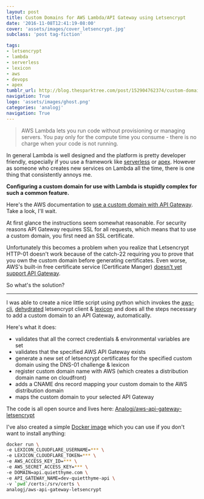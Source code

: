 ```yaml
---
layout: post
title: Custom Domains for AWS Lambda/API Gateway using Letsencrypt
date: '2016-11-08T12:41:19-08:00'
cover: 'assets/images/cover_letsencrypt.jpg'
subclass: 'post tag-fiction'

tags:
- letsencrypt
- lambda
- serverless
- lexicon
- aws
- devops
- apex
tumblr_url: http://blog.thesparktree.com/post/152904762374/custom-domains-for-aws-lambdaapi-gateway-using
navigation: True
logo: 'assets/images/ghost.png'
categories: 'analogj'
navigation: True
---
```

> AWS Lambda lets you run code without provisioning or managing servers. You pay only for the compute time you consume - there is no charge when your code is not running.

In general Lambda is well designed and the platform is pretty developer friendly, especially if you use a framework like [serverless](https://github.com/serverless/serverless) or [apex](https://github.com/apex/apex). However as someone who creates new services on Lambda all the time, there is one thing that consistently annoys me.

**Configuring a custom domain for use with Lambda is stupidly complex for such a common feature.**

Here's the AWS documentation to [use a custom domain with API Gateway](http://docs.aws.amazon.com/apigateway/latest/developerguide/how-to-custom-domains.html). Take a look, I'll wait.

At first glance the instructions seem somewhat reasonable. For security reasons API Gateway requires SSL for all requests, which means that to use a custom domain, you first need an SSL certificate.

Unfortunately this becomes a problem when you realize that
Letsencrypt HTTP-01 doesn't work because of the catch-22 requiring you to prove that you own the custom domain before generating certificates. Even worse, AWS's built-in free certificate service (Certificate Manger) [doesn't yet support API Gateway](http://stackoverflow.com/questions/36497896/can-i-use-aws-certificate-manager-certificates-for-api-gateway-with-custom-domai).

So what's the solution?


---

I was able to create a nice little script using python which invokes the [aws-cli](https://aws.amazon.com/cli/), [dehydrated](https://github.com/lukas2511/dehydrated) letsencrypt client & [lexicon](https://github.com/AnalogJ/lexicon) and does all the steps necessary to add a custom domain to an API Gateway, automatically.

Here's what it does:

- validates that all the correct credentials & environmental variables are set
- validates that the specified AWS API Gateway exists
- generate a new set of letsencrypt certificates for the specified custom domain using the DNS-01 challenge & lexicon
- register custom domain name with AWS (which creates a distribution domain name on cloudfront)
- adds a CNAME dns record mapping your custom domain to the AWS distribution domain
- maps the custom domain to your selected API Gateway

The code is all open source and lives here: [Analogj/aws-api-gateway-letsencrypt](https://github.com/AnalogJ/aws-api-gateway-letsencrypt/blob/master/api-gateway-custom-domain.py)

I've also created a simple [Docker image](https://github.com/AnalogJ/aws-api-gateway-letsencrypt/blob/master/Dockerfile) which you can use if you don't want to install anything:

```bash
docker run \
-e LEXICON_CLOUDFLARE_USERNAME=*** \
-e LEXICON_CLOUDFLARE_TOKEN=*** \
-e AWS_ACCESS_KEY_ID=*** \
-e AWS_SECRET_ACCESS_KEY=*** \
-e DOMAIN=api.quietthyme.com \
-e API_GATEWAY_NAME=dev-quietthyme-api \
-v `pwd`/certs:/srv/certs \
analogj/aws-api-gateway-letsencrypt
```